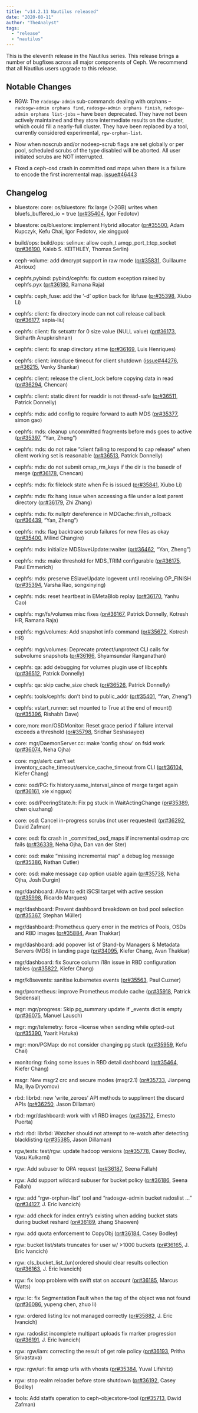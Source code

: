 ```yaml
---
title: "v14.2.11 Nautilus released"
date: "2020-08-11"
author: "TheAnalyst"
tags:
  - "release"
  - "nautilus"
---
```


This is the eleventh release in the Nautilus series. This release brings a number of bugfixes across all major components of Ceph. We recommend that all Nautilus users upgrade to this release.

## Notable Changes

- RGW: The `radosgw-admin` sub-commands dealing with orphans – `radosgw-admin orphans find`, `radosgw-admin orphans finish`, `radosgw-admin orphans list-jobs` – have been deprecated. They have not been actively maintained and they store intermediate results on the cluster, which could fill a nearly-full cluster. They have been replaced by a tool, currently considered experimental, `rgw-orphan-list`.
    
- Now when noscrub and/or nodeep-scrub flags are set globally or per pool, scheduled scrubs of the type disabled will be aborted. All user initiated scrubs are NOT interrupted.
    
- Fixed a ceph-osd crash in committed osd maps when there is a failure to encode the first incremental map. [issue#46443](https://tracker.ceph.com/issues/46443)
    

## Changelog

- bluestore: core: os/bluestore: fix large (>2GB) writes when bluefs\_buffered\_io = true ([pr#35404](https://github.com/ceph/ceph/pull/35404), Igor Fedotov)
    
- bluestore: os/bluestore: implement Hybrid allocator ([pr#35500](https://github.com/ceph/ceph/pull/35500), Adam Kupczyk, Kefu Chai, Igor Fedotov, xie xingguo)
    
- build/ops: build/ops: selinux: allow ceph\_t amqp\_port\_t:tcp\_socket ([pr#36190](https://github.com/ceph/ceph/pull/36190), Kaleb S. KEITHLEY, Thomas Serlin)
    
- ceph-volume: add dmcrypt support in raw mode ([pr#35831](https://github.com/ceph/ceph/pull/35831), Guillaume Abrioux)
    
- cephfs,pybind: pybind/cephfs: fix custom exception raised by cephfs.pyx ([pr#36180](https://github.com/ceph/ceph/pull/36180), Ramana Raja)
    
- cephfs: ceph\_fuse: add the ‘-d’ option back for libfuse ([pr#35398](https://github.com/ceph/ceph/pull/35398), Xiubo Li)
    
- cephfs: client: fix directory inode can not call release callback ([pr#36177](https://github.com/ceph/ceph/pull/36177), sepia-liu)
    
- cephfs: client: fix setxattr for 0 size value (NULL value) ([pr#36173](https://github.com/ceph/ceph/pull/36173), Sidharth Anupkrishnan)
    
- cephfs: client: fix snap directory atime ([pr#36169](https://github.com/ceph/ceph/pull/36169), Luis Henriques)
    
- cephfs: client: introduce timeout for client shutdown ([issue#44276](http://tracker.ceph.com/issues/44276), [pr#36215](https://github.com/ceph/ceph/pull/36215), Venky Shankar)
    
- cephfs: client: release the client\_lock before copying data in read ([pr#36294](https://github.com/ceph/ceph/pull/36294), Chencan)
    
- cephfs: client: static dirent for readdir is not thread-safe ([pr#36511](https://github.com/ceph/ceph/pull/36511), Patrick Donnelly)
    
- cephfs: mds: add config to require forward to auth MDS ([pr#35377](https://github.com/ceph/ceph/pull/35377), simon gao)
    
- cephfs: mds: cleanup uncommitted fragments before mds goes to active ([pr#35397](https://github.com/ceph/ceph/pull/35397), “Yan, Zheng”)
    
- cephfs: mds: do not raise “client failing to respond to cap release” when client working set is reasonable ([pr#36513](https://github.com/ceph/ceph/pull/36513), Patrick Donnelly)
    
- cephfs: mds: do not submit omap\_rm\_keys if the dir is the basedir of merge ([pr#36178](https://github.com/ceph/ceph/pull/36178), Chencan)
    
- cephfs: mds: fix filelock state when Fc is issued ([pr#35841](https://github.com/ceph/ceph/pull/35841), Xiubo Li)
    
- cephfs: mds: fix hang issue when accessing a file under a lost parent directory ([pr#36179](https://github.com/ceph/ceph/pull/36179), Zhi Zhang)
    
- cephfs: mds: fix nullptr dereference in MDCache::finish\_rollback ([pr#36439](https://github.com/ceph/ceph/pull/36439), “Yan, Zheng”)
    
- cephfs: mds: flag backtrace scrub failures for new files as okay ([pr#35400](https://github.com/ceph/ceph/pull/35400), Milind Changire)
    
- cephfs: mds: initialize MDSlaveUpdate::waiter ([pr#36462](https://github.com/ceph/ceph/pull/36462), “Yan, Zheng”)
    
- cephfs: mds: make threshold for MDS\_TRIM configurable ([pr#36175](https://github.com/ceph/ceph/pull/36175), Paul Emmerich)
    
- cephfs: mds: preserve ESlaveUpdate logevent until receiving OP\_FINISH ([pr#35394](https://github.com/ceph/ceph/pull/35394), Varsha Rao, songxinying)
    
- cephfs: mds: reset heartbeat in EMetaBlob replay ([pr#36170](https://github.com/ceph/ceph/pull/36170), Yanhu Cao)
    
- cephfs: mgr/fs/volumes misc fixes ([pr#36167](https://github.com/ceph/ceph/pull/36167), Patrick Donnelly, Kotresh HR, Ramana Raja)
    
- cephfs: mgr/volumes: Add snapshot info command ([pr#35672](https://github.com/ceph/ceph/pull/35672), Kotresh HR)
    
- cephfs: mgr/volumes: Deprecate protect/unprotect CLI calls for subvolume snapshots ([pr#36166](https://github.com/ceph/ceph/pull/36166), Shyamsundar Ranganathan)
    
- cephfs: qa: add debugging for volumes plugin use of libcephfs ([pr#36512](https://github.com/ceph/ceph/pull/36512), Patrick Donnelly)
    
- cephfs: qa: skip cache\_size check ([pr#36526](https://github.com/ceph/ceph/pull/36526), Patrick Donnelly)
    
- cephfs: tools/cephfs: don’t bind to public\_addr ([pr#35401](https://github.com/ceph/ceph/pull/35401), “Yan, Zheng”)
    
- cephfs: vstart\_runner: set mounted to True at the end of mount() ([pr#35396](https://github.com/ceph/ceph/pull/35396), Rishabh Dave)
    
- core,mon: mon/OSDMonitor: Reset grace period if failure interval exceeds a threshold ([pr#35798](https://github.com/ceph/ceph/pull/35798), Sridhar Seshasayee)
    
- core: mgr/DaemonServer.cc: make ‘config show’ on fsid work ([pr#36074](https://github.com/ceph/ceph/pull/36074), Neha Ojha)
    
- core: mgr/alert: can’t set inventory\_cache\_timeout/service\_cache\_timeout from CLI ([pr#36104](https://github.com/ceph/ceph/pull/36104), Kiefer Chang)
    
- core: osd/PG: fix history.same\_interval\_since of merge target again ([pr#36161](https://github.com/ceph/ceph/pull/36161), xie xingguo)
    
- core: osd/PeeringState.h: Fix pg stuck in WaitActingChange ([pr#35389](https://github.com/ceph/ceph/pull/35389), chen qiuzhang)
    
- core: osd: Cancel in-progress scrubs (not user requested) ([pr#36292](https://github.com/ceph/ceph/pull/36292), David Zafman)
    
- core: osd: fix crash in \_committed\_osd\_maps if incremental osdmap crc fails ([pr#36339](https://github.com/ceph/ceph/pull/36339), Neha Ojha, Dan van der Ster)
    
- core: osd: make “missing incremental map” a debug log message ([pr#35386](https://github.com/ceph/ceph/pull/35386), Nathan Cutler)
    
- core: osd: make message cap option usable again ([pr#35738](https://github.com/ceph/ceph/pull/35738), Neha Ojha, Josh Durgin)
    
- mgr/dashboard: Allow to edit iSCSI target with active session ([pr#35998](https://github.com/ceph/ceph/pull/35998), Ricardo Marques)
    
- mgr/dashboard: Prevent dashboard breakdown on bad pool selection ([pr#35367](https://github.com/ceph/ceph/pull/35367), Stephan Müller)
    
- mgr/dashboard: Prometheus query error in the metrics of Pools, OSDs and RBD images ([pr#35884](https://github.com/ceph/ceph/pull/35884), Avan Thakkar)
    
- mgr/dashboard: add popover list of Stand-by Managers & Metadata Servers (MDS) in landing page ([pr#34095](https://github.com/ceph/ceph/pull/34095), Kiefer Chang, Avan Thakkar)
    
- mgr/dashboard: fix Source column i18n issue in RBD configuration tables ([pr#35822](https://github.com/ceph/ceph/pull/35822), Kiefer Chang)
    
- mgr/k8sevents: sanitise kubernetes events ([pr#35563](https://github.com/ceph/ceph/pull/35563), Paul Cuzner)
    
- mgr/prometheus: improve Prometheus module cache ([pr#35918](https://github.com/ceph/ceph/pull/35918), Patrick Seidensal)
    
- mgr: mgr/progress: Skip pg\_summary update if \_events dict is empty ([pr#36075](https://github.com/ceph/ceph/pull/36075), Manuel Lausch)
    
- mgr: mgr/telemetry: force –license when sending while opted-out ([pr#35390](https://github.com/ceph/ceph/pull/35390), Yaarit Hatuka)
    
- mgr: mon/PGMap: do not consider changing pg stuck ([pr#35959](https://github.com/ceph/ceph/pull/35959), Kefu Chai)
    
- monitoring: fixing some issues in RBD detail dashboard ([pr#35464](https://github.com/ceph/ceph/pull/35464), Kiefer Chang)
    
- msgr: New msgr2 crc and secure modes (msgr2.1) ([pr#35733](https://github.com/ceph/ceph/pull/35733), Jianpeng Ma, Ilya Dryomov)
    
- rbd: librbd: new ‘write\_zeroes’ API methods to suppliment the discard APIs ([pr#36250](https://github.com/ceph/ceph/pull/36250), Jason Dillaman)
    
- rbd: mgr/dashboard: work with v1 RBD images ([pr#35712](https://github.com/ceph/ceph/pull/35712), Ernesto Puerta)
    
- rbd: rbd: librbd: Watcher should not attempt to re-watch after detecting blacklisting ([pr#35385](https://github.com/ceph/ceph/pull/35385), Jason Dillaman)
    
- rgw,tests: test/rgw: update hadoop versions ([pr#35778](https://github.com/ceph/ceph/pull/35778), Casey Bodley, Vasu Kulkarni)
    
- rgw: Add subuser to OPA request ([pr#36187](https://github.com/ceph/ceph/pull/36187), Seena Fallah)
    
- rgw: Add support wildcard subuser for bucket policy ([pr#36186](https://github.com/ceph/ceph/pull/36186), Seena Fallah)
    
- rgw: add “rgw-orphan-list” tool and “radosgw-admin bucket radoslist …” ([pr#34127](https://github.com/ceph/ceph/pull/34127), J. Eric Ivancich)
    
- rgw: add check for index entry’s existing when adding bucket stats during bucket reshard ([pr#36189](https://github.com/ceph/ceph/pull/36189), zhang Shaowen)
    
- rgw: add quota enforcement to CopyObj ([pr#36184](https://github.com/ceph/ceph/pull/36184), Casey Bodley)
    
- rgw: bucket list/stats truncates for user w/ >1000 buckets ([pr#36165](https://github.com/ceph/ceph/pull/36165), J. Eric Ivancich)
    
- rgw: cls\_bucket\_list\_(un)ordered should clear results collection ([pr#36163](https://github.com/ceph/ceph/pull/36163), J. Eric Ivancich)
    
- rgw: fix loop problem with swift stat on account ([pr#36185](https://github.com/ceph/ceph/pull/36185), Marcus Watts)
    
- rgw: lc: fix Segmentation Fault when the tag of the object was not found ([pr#36086](https://github.com/ceph/ceph/pull/36086), yupeng chen, zhuo li)
    
- rgw: ordered listing lcv not managed correctly ([pr#35882](https://github.com/ceph/ceph/pull/35882), J. Eric Ivancich)
    
- rgw: radoslist incomplete multipart uploads fix marker progression ([pr#36191](https://github.com/ceph/ceph/pull/36191), J. Eric Ivancich)
    
- rgw: rgw/iam: correcting the result of get role policy ([pr#36193](https://github.com/ceph/ceph/pull/36193), Pritha Srivastava)
    
- rgw: rgw/url: fix amqp urls with vhosts ([pr#35384](https://github.com/ceph/ceph/pull/35384), Yuval Lifshitz)
    
- rgw: stop realm reloader before store shutdown ([pr#36192](https://github.com/ceph/ceph/pull/36192), Casey Bodley)
    
- tools: Add statfs operation to ceph-objecstore-tool ([pr#35713](https://github.com/ceph/ceph/pull/35713), David Zafman)
